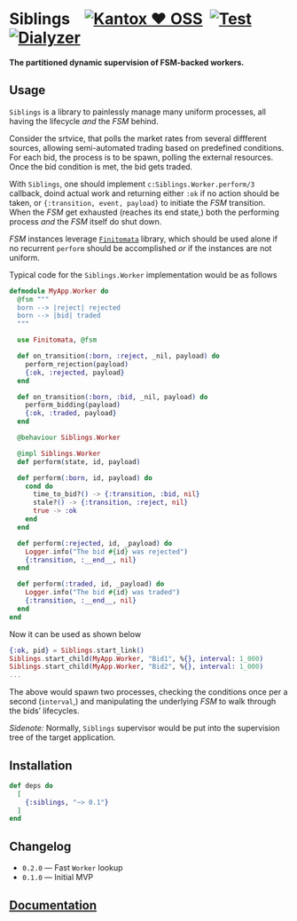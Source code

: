 # Siblings    [![Kantox ❤ OSS](https://img.shields.io/badge/❤-kantox_oss-informational.svg)](https://kantox.com/)  [![Test](https://github.com/am-kantox/siblings/workflows/Test/badge.svg)](https://github.com/am-kantox/siblings/actions?query=workflow%3ATest)  [![Dialyzer](https://github.com/am-kantox/siblings/workflows/Dialyzer/badge.svg)](https://github.com/am-kantox/siblings/actions?query=workflow%3ADialyzer)

**The partitioned dynamic supervision of FSM-backed workers.**

## Usage

`Siblings` is a library to painlessly manage many uniform processes,
all having the lifecycle _and_ the _FSM_ behind.

Consider the srtvice, that polls the market rates from several
diffferent sources, allowing semi-automated trading based
on predefined conditions. For each bid, the process is to be spawn,
polling the external resources. Once the bid condition is met,
the bid gets traded.

With `Siblings`, one should implement `c:Siblings.Worker.perform/3`
callback, doind actual work and returning either `:ok` if no action
should be taken, or `{:transition, event, payload}` to initiate the
_FSM_ transition. When the _FSM_ get exhausted (reaches its end state,)
both the performing process _and_ the _FSM_ itself do shut down.

_FSM_ instances leverage [`Finitomata`](https://hexdocs.pm/finitomata)
library, which should be used alone if no recurrent `perform` should be
accomplished _or_ if the instances are not uniform.

Typical code for the `Siblings.Worker` implementation would be as follows

```elixir
defmodule MyApp.Worker do
  @fsm """
  born --> |reject| rejected
  born --> |bid| traded
  """

  use Finitomata, @fsm

  def on_transition(:born, :reject, _nil, payload) do
    perform_rejection(payload)
    {:ok, :rejected, payload}
  end

  def on_transition(:born, :bid, _nil, payload) do
    perform_bidding(payload)
    {:ok, :traded, payload}
  end

  @behaviour Siblings.Worker

  @impl Siblings.Worker
  def perform(state, id, payload)

  def perform(:born, id, payload) do
    cond do
      time_to_bid?() -> {:transition, :bid, nil}
      stale?() -> {:transition, :reject, nil}
      true -> :ok
    end
  end

  def perform(:rejected, id, _payload) do
    Logger.info("The bid #{id} was rejected")
    {:transition, :__end__, nil}
  end

  def perform(:traded, id, _payload) do
    Logger.info("The bid #{id} was traded")
    {:transition, :__end__, nil}
  end
end
```

Now it can be used as shown below

```elixir
{:ok, pid} = Siblings.start_link()
Siblings.start_child(MyApp.Worker, "Bid1", %{}, interval: 1_000)
Siblings.start_child(MyApp.Worker, "Bid2", %{}, interval: 1_000)
...
```

The above would spawn two processes, checking the conditions once
per a second (`interval`,) and manipulating the underlying _FSM_ to
walk through the bids’ lifecycles.

_Sidenote:_ Normally, `Siblings` supervisor would be put into 
the supervision tree of the target application.

## Installation

```elixir
def deps do
  [
    {:siblings, "~> 0.1"}
  ]
end
```

## Changelog

* `0.2.0` — Fast `Worker` lookup
* `0.1.0` — Initial MVP

## [Documentation](https://hexdocs.pm/siblings)
